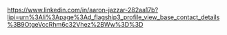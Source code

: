 https://www.linkedin.com/in/aaron-jazzar-282aa17b?lipi=urn%3Ali%3Apage%3Ad_flagship3_profile_view_base_contact_details%3B9OtgeVccRhm6c32Vhez%2BWw%3D%3D